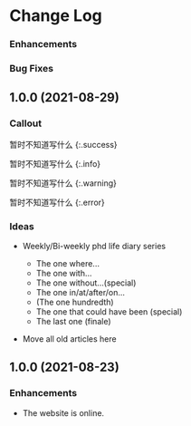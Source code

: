 # Change Log


### Enhancements

### Bug Fixes


## 1.0.0 (2021-08-29)

### Callout

暂时不知道写什么
{:.success}

暂时不知道写什么
{:.info}

暂时不知道写什么
{:.warning}

暂时不知道写什么
{:.error}

### Ideas

- Weekly/Bi-weekly phd life diary series
  - The one where...
  - The one with...
  - The one without...(special)
  - The one in/at/after/on...
  - (The one hundredth)
  - The one that could have been (special)
  - The last one (finale)

- Move all old articles here

## 1.0.0 (2021-08-23)

### Enhancements

- The website is online.
